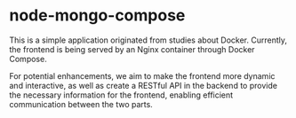 # node-mongo-compose

<p> This is a simple application originated from studies about Docker. Currently, the frontend is being served by an Nginx container through Docker Compose. </p> 
<p> For potential enhancements, we aim to make the frontend more dynamic and interactive, as well as create a RESTful API in the backend to provide the necessary information for the frontend, enabling efficient communication between the two parts. </p>
